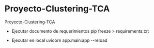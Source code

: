 # Proyecto-Clustering-TCA


Proyecto-Clustering-TCA

- Ejecutar documento de requerimientos
pip freeze > requirements.txt

- Ejecutar en local
uvicorn app.main:app --reload
